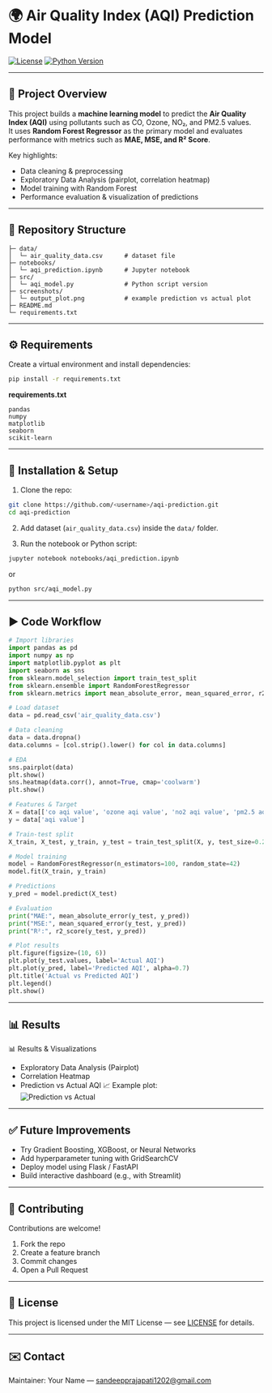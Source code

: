 # 🌍 Air Quality Index (AQI) Prediction Model

[![License](https://img.shields.io/badge/license-MIT-blue.svg)](#)
[![Python Version](https://img.shields.io/badge/python-3.8%2B-green.svg)](#)

---

## 🚀 Project Overview

This project builds a **machine learning model** to predict the **Air Quality Index (AQI)** using pollutants such as CO, Ozone, NO₂, and PM2.5 values.  
It uses **Random Forest Regressor** as the primary model and evaluates performance with metrics such as **MAE, MSE, and R² Score**.  

Key highlights:
- Data cleaning & preprocessing  
- Exploratory Data Analysis (pairplot, correlation heatmap)  
- Model training with Random Forest  
- Performance evaluation & visualization of predictions  

---

## 📂 Repository Structure

```
├─ data/
│  └─ air_quality_data.csv      # dataset file
├─ notebooks/
│  └─ aqi_prediction.ipynb      # Jupyter notebook
├─ src/
│  └─ aqi_model.py              # Python script version
├─ screenshots/
│  └─ output_plot.png           # example prediction vs actual plot
├─ README.md
└─ requirements.txt
```

---

## ⚙️ Requirements

Create a virtual environment and install dependencies:

```bash
pip install -r requirements.txt
```

**requirements.txt**
```
pandas
numpy
matplotlib
seaborn
scikit-learn
```

---

## 🧭 Installation & Setup

1. Clone the repo:
```bash
git clone https://github.com/<username>/aqi-prediction.git
cd aqi-prediction
```

2. Add dataset (`air_quality_data.csv`) inside the `data/` folder.

3. Run the notebook or Python script:
```bash
jupyter notebook notebooks/aqi_prediction.ipynb
```
or
```bash
python src/aqi_model.py
```

---

## ▶️ Code Workflow

```python
# Import libraries
import pandas as pd
import numpy as np
import matplotlib.pyplot as plt
import seaborn as sns
from sklearn.model_selection import train_test_split
from sklearn.ensemble import RandomForestRegressor
from sklearn.metrics import mean_absolute_error, mean_squared_error, r2_score

# Load dataset
data = pd.read_csv('air_quality_data.csv')

# Data cleaning
data = data.dropna()
data.columns = [col.strip().lower() for col in data.columns]

# EDA
sns.pairplot(data)
plt.show()
sns.heatmap(data.corr(), annot=True, cmap='coolwarm')
plt.show()

# Features & Target
X = data[['co aqi value', 'ozone aqi value', 'no2 aqi value', 'pm2.5 aqi value']]
y = data['aqi value']

# Train-test split
X_train, X_test, y_train, y_test = train_test_split(X, y, test_size=0.2, random_state=42)

# Model training
model = RandomForestRegressor(n_estimators=100, random_state=42)
model.fit(X_train, y_train)

# Predictions
y_pred = model.predict(X_test)

# Evaluation
print("MAE:", mean_absolute_error(y_test, y_pred))
print("MSE:", mean_squared_error(y_test, y_pred))
print("R²:", r2_score(y_test, y_pred))

# Plot results
plt.figure(figsize=(10, 6))
plt.plot(y_test.values, label='Actual AQI')
plt.plot(y_pred, label='Predicted AQI', alpha=0.7)
plt.title('Actual vs Predicted AQI')
plt.legend()
plt.show()
```

---

## 📊 Results

📊 Results & Visualizations

- Exploratory Data Analysis (Pairplot)
- Correlation Heatmap
- Prediction vs Actual AQI
📈 Example plot:  
![Prediction vs Actual](./screenshots/output_plot.png)

---

## ✅ Future Improvements

- Try Gradient Boosting, XGBoost, or Neural Networks  
- Add hyperparameter tuning with GridSearchCV  
- Deploy model using Flask / FastAPI  
- Build interactive dashboard (e.g., with Streamlit)  

---

## 🤝 Contributing

Contributions are welcome!  
1. Fork the repo  
2. Create a feature branch  
3. Commit changes  
4. Open a Pull Request  

---

## 📜 License

This project is licensed under the MIT License — see [LICENSE](LICENSE) for details.

---

## ✉️ Contact

Maintainer: Your Name — [sandeepprajapati1202@gmail.com](mailto:sandeepprajapati1202@gmail.com)
